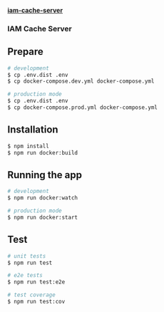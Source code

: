 **[iam-cache-server](README.md)**

### IAM Cache Server

## Prepare

```bash
# development
$ cp .env.dist .env
$ cp docker-compose.dev.yml docker-compose.yml
```

```bash
# production mode
$ cp .env.dist .env
$ cp docker-compose.prod.yml docker-compose.yml
```

## Installation

```bash
$ npm install
$ npm run docker:build
```

## Running the app

```bash
# development
$ npm run docker:watch

# production mode
$ npm run docker:start
```

## Test

```bash
# unit tests
$ npm run test

# e2e tests
$ npm run test:e2e

# test coverage
$ npm run test:cov
```
